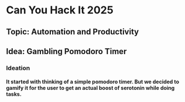 <h1>Can You Hack It 2025</h1>
<h2>Topic: Automation and Productivity</h2>
<h2>Idea: Gambling Pomodoro Timer</h2>
<h3><b>Ideation<br></b></h3><h4>It started with thinking of a simple pomodoro timer. But we decided to gamify it for the user to get an actual boost of serotonin while doing tasks.</h4><br/>

